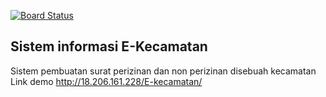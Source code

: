 [![Board Status](https://dev.azure.com/hd4y2t/da0f355e-384b-48a9-9f7d-712c7a670ea7/8044dc86-5871-4951-8303-586372c5886c/_apis/work/boardbadge/6916ba76-3b7e-48a3-b34c-1e564bf6556f)](https://dev.azure.com/hd4y2t/da0f355e-384b-48a9-9f7d-712c7a670ea7/_boards/board/t/8044dc86-5871-4951-8303-586372c5886c/Microsoft.RequirementCategory)
## Sistem informasi E-Kecamatan

Sistem pembuatan surat perizinan dan non perizinan disebuah kecamatan
Link demo 
http://18.206.161.228/E-kecamatan/
